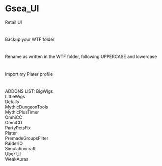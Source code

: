 # Gsea_UI
Retail UI
#
Backup your WTF folder
#
Rename as written in the WTF folder, following UPPERCASE and lowercase
#
Import my Plater profile
#
ADDONS LIST:
BigWigs   
LittleWigs   
Details   
MythicDungeonTools   
MythicPlusTimer   
OmniCC   
OmniCD   
PartyPetsFix   
Plater   
PremadeGroupsFilter   
RaiderIO   
Simulationcraft   
Uber UI   
WeakAuras
